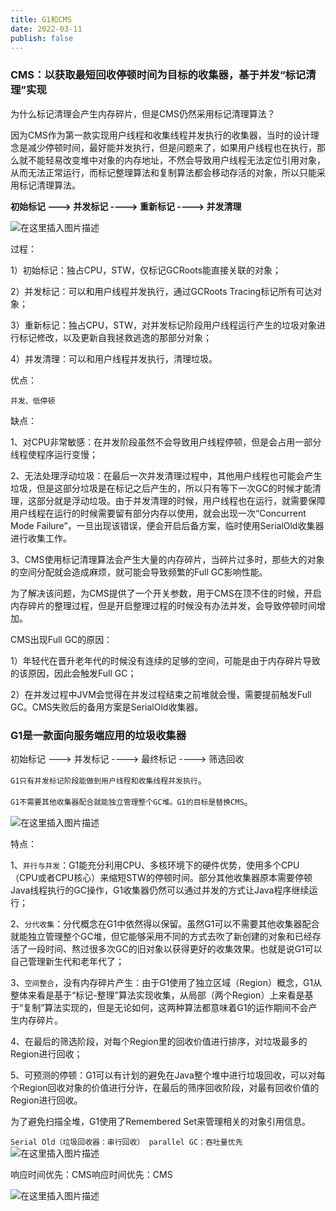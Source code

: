 ```yaml
---
title: G1和CMS
date: 2022-03-11
publish: false
---
```


### CMS：以获取最短回收停顿时间为目标的收集器，基于并发“标记清理”实现


为什么标记清理会产生内存碎片，但是CMS仍然采用标记清理算法？

因为CMS作为第一款实现用户线程和收集线程并发执行的收集器，当时的设计理念是减少停顿时间，最好能并发执行，但是问题来了，如果用户线程也在执行，那么就不能轻易改变堆中对象的内存地址，不然会导致用户线程无法定位引用对象，从而无法正常运行，而标记整理算法和复制算法都会移动存活的对象，所以只能采用标记清理算法。

**初始标记  ---> 并发标记 ---->  重新标记  ----> 并发清理**

![在这里插入图片描述](https://img-blog.csdnimg.cn/cba125b11b5649c2ae653f3b91856508.png)

过程：

1）初始标记：独占CPU，STW，仅标记GCRoots能直接关联的对象；

2）并发标记：可以和用户线程并发执行，通过GCRoots Tracing标记所有可达对象；

3）重新标记：独占CPU，STW，对并发标记阶段用户线程运行产生的垃圾对象进行标记修改，以及更新自我拯救逃逸的那部分对象；

4）并发清理：可以和用户线程并发执行，清理垃圾。

优点：

`并发、低停顿`

缺点：

1、对CPU非常敏感：在并发阶段虽然不会导致用户线程停顿，但是会占用一部分线程使程序运行变慢；

2、无法处理浮动垃圾：在最后一次并发清理过程中，其他用户线程也可能会产生垃圾，但是这部分垃圾是在标记之后产生的，所以只有等下一次GC的时候才能清理，这部分就是浮动垃圾。由于并发清理的时候，用户线程也在运行，就需要保障用户线程在运行的时候需要留有部分内存以使用，就会出现一次“Concurrent Mode Failure”，一旦出现该错误，便会开启后备方案，临时使用SerialOld收集器进行收集工作。

3、CMS使用标记清理算法会产生大量的内存碎片，当碎片过多时，那些大的对象的空间分配就会造成麻烦，就可能会导致频繁的Full GC影响性能。

为了解决该问题，为CMS提供了一个开关参数，用于CMS在顶不住的时候，开启内存碎片的整理过程，但是开启整理过程的时候没有办法并发，会导致停顿时间增加。


CMS出现Full GC的原因：

1）年轻代在晋升老年代的时候没有连续的足够的空间，可能是由于内存碎片导致的该原因，因此会触发Full GC；

2）在并发过程中JVM会觉得在并发过程结束之前堆就会慢，需要提前触发Full GC。CMS失败后的备用方案是SerialOld收集器。

### G1是一款面向服务端应用的垃圾收集器

初始标记  ---> 并发标记  ----> 最终标记  ----> 筛选回收

`G1只有并发标记阶段能做到用户线程和收集线程并发执行`。

`G1不需要其他收集器配合就能独立管理整个GC堆。G1的目标是替换CMS`。

![在这里插入图片描述](https://img-blog.csdnimg.cn/03bb021239404fa9b602571fd2a2efee.png)

特点：

1、`并行与并发`：G1能充分利用CPU、多核环境下的硬件优势，使用多个CPU（CPU或者CPU核心）来缩短STW的停顿时间。部分其他收集器原本需要停顿Java线程执行的GC操作，G1收集器仍然可以通过并发的方式让Java程序继续运行；

2、`分代收集`：分代概念在G1中依然得以保留。虽然G1可以不需要其他收集器配合就能独立管理整个GC堆，但它能够采用不同的方式去吹了新创建的对象和已经存活了一段时间、熬过很多次GC的旧对象以获得更好的收集效果。也就是说G1可以自己管理新生代和老年代了；

3、`空间整合`，没有内存碎片产生：由于G1使用了独立区域（Region）概念，G1从整体来看是基于“标记-整理”算法实现收集，从局部（两个Region）上来看是基于“复制”算法实现的，但是无论如何，这两种算法都意味着G1的运作期间不会产生内存碎片。

4、在最后的筛选阶段，对每个Region里的回收价值进行排序，对垃圾最多的Region进行回收；

5、可预测的停顿：G1可以有计划的避免在Java整个堆中进行垃圾回收，可以对每个Region回收对象的价值进行分许，在最后的筛序回收阶段，对最有回收价值的Region进行回收。

为了避免扫描全堆，G1使用了Remembered Set来管理相关的对象引用信息。

`
Serial Old（垃圾回收器：串行回收）
parallel GC：吞吐量优先
`
![在这里插入图片描述](https://img-blog.csdnimg.cn/0b05218ec3e043dc8991b4a486b85738.png?x-oss-process=image/watermark,type_d3F5LXplbmhlaQ,shadow_50,text_Q1NETiBAbGVlZGNvZGVKb2huMDE=,size_14,color_FFFFFF,t_70,g_se,x_16)

响应时间优先：CMS响应时间优先：CMS

![在这里插入图片描述](https://img-blog.csdnimg.cn/d240c550f10a4a9d9c6883ef4e770c52.png?x-oss-process=image/watermark,type_d3F5LXplbmhlaQ,shadow_50,text_Q1NETiBAbGVlZGNvZGVKb2huMDE=,size_16,color_FFFFFF,t_70,g_se,x_16)

